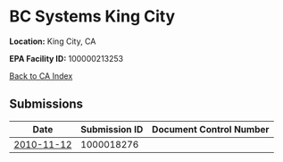 # BC Systems King City

**Location:** King City, CA

**EPA Facility ID:** 100000213253

[Back to CA Index](../../index.md)

## Submissions

| Date | Submission ID | Document Control Number |
|------|--------------|-------------------------|
| [2010-11-12](submissions/1000018276.md) | 1000018276 |  |
